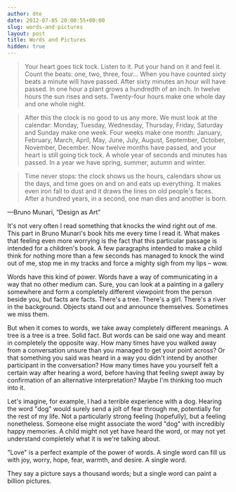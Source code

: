 ```yaml
---
author: dte
date: 2012-07-05 20:00:55+00:00
slug: words-and-pictures
layout: post
title: Words and Pictures
hidden: true
---
```


> Your heart goes tick tock. Listen to it. Put your hand on it and feel it. Count the beats: one, two, three, four... When you have counted sixty beats a minute will have passed. After sixty minutes an hour will have passed. In one hour a plant grows a hundredth of an inch. In twelve hours the sun rises and sets. Twenty-four hours make one whole day and one whole night.

> After this the clock is no good to us any more. We must look at the calendar: Monday, Tuesday, Wednesday, Thursday, Friday, Saturday and Sunday make one week. Four weeks make one month: January, February, March, April, May, June, July, August, September, October, November, December. Now twelve months have passed, and your heart is still going tick tock. A whole year of seconds and minutes has passed. In a year we have spring, summer, autumn and winter.

> Time never stops: the clock shows us the hours, calendars show us the days, and time goes on and on and eats up everything. It makes even iron fall to dust and it draws the lines on old people's faces. After a hundred years, in a second, one man dies and another is born.

—Bruno Munari, “Design as Art”


It's not very often I read something that knocks the wind right out of me. This part in Bruno Munari's book hits me every time I read it. What makes that feeling even more worrying is the fact that this particular passage is intended for a children's book. A few paragraphs intended to make a child think for nothing more than a few seconds has managed to knock the wind out of me, stop me in my tracks and force a mighty sigh from my lips – wow.

Words have this kind of power. Words have a way of communicating in a way that no other medium can. Sure, you can look at a painting in a gallery somewhere and form a completely different viewpoint from the person beside you, but facts are facts. There's a tree. There's a girl. There's a river in the background. Objects stand out and announce themselves. Sometimes we miss them.

But when it comes to words, we take away completely different meanings. A tree is a tree is a tree. Solid fact. But words can be said one way and meant in completely the opposite way. How many times have you walked away from a conversation unsure than you managed to get your point across? Or that something you said was heard in a way you didn't intend by another participant in the conversation? How many times have you yourself felt a certain way after hearing a word, before having that feeling swept away by confirmation of an alternative interpretation? Maybe I'm thinking too much into it.

Let's imagine, for example, I had a terrible experience with a dog. Hearing the word "dog" would surely send a jolt of fear through me, potentially for the rest of my life. Not a particularly strong feeling (hopefully), but a feeling nonetheless. Someone else might associate the word "dog" with incredibly happy memories. A child might not yet have heard the word, or may not yet understand completely what it is we're talking about.

"Love" is a perfect example of the power of words. A single word can fill us with joy, worry, hope, fear, warmth, and desire. A single word.

They say a picture says a thousand words; but a single word can paint a billion pictures.
